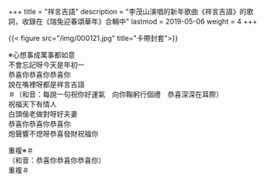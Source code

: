 +++
title = "祥言吉語"
description = "李茂山演唱的新年歌曲《祥言吉語》的歌詞，收錄在《瑞兔迎春頌華年》合輯中"
lastmod = 2019-05-06
weight = 4
+++

{{< figure src="/img/000121.jpg" title="卡帶封套">}}

※心想事成萬事都如意  
不會忘記呀今天是年初一  
恭喜你恭喜你恭喜你  
說在嘴裡呀都是祥言吉語  
＃（和音：每說一句祝你好運氣　向你鞠躬行個禮　恭喜深深在耳際）  
祝福天下有情人  
白頭偕老做對呀好夫妻  
恭喜你恭喜你恭喜你  
炮聲響不熄呀恭喜發財祝福你  

重複※＃  
（和音：恭喜你恭喜你恭喜你）  
重複＃
